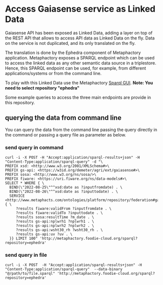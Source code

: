 # Access Gaiasense service as Linked Data

Gaiasense API has been exposed as Linked Data, adding a layer on top of the REST API that allows to access API data as Linked Data on the fly. Data on the service is not duplicated, and its only translated on the fly. 

The translation is done by the Ephedra component of Metaphactory application. Metaphactory exposes a SPARQL endpoint which can be used to access the linked data as any other semantic data source in a triplestore. Hence, this SPARQL endpoint can be used, for example, from different applications/systems or from the command line.

To play with this Linked Data use the Metaphactory [Sparql GUI](http://metaphactory.foodie-cloud.org/sparql). **Note: You need to select repository "ephedra"**

Some example queries to access the three main endpoints are provide in this repository.

## querying the data from command line

You can query the data from the command line passing the query directly in the command or passing a query file as parameter as below.

### send query in command

```
curl -i -X POST -H "Accept:application/sparql-results+json" -H "Content-Type:application/sparql-query" -d "\
PREFIX xsd: <http://www.w3.org/2001/XMLSchema#>\
PREFIX gs-api: <https://w3id.org/demeter/agri/ext/gaiasense#>\
PREFIX sosa: <http://www.w3.org/ns/sosa/>\
PREFIX fiware: <https://uri.fiware.org/ns/data-models#>\
SELECT * WHERE { \
  BIND(\"2022-08-25\"^^xsd:date as ?inputfromdate) . \
  BIND(\"2022-08-26\"^^xsd:date as ?inputtodate) . \
  SERVICE <http://www.metaphacts.com/ontologies/platform/repository/federation#gaiasenseMeasurements> { \
     ?results fiware:validFrom ?inputfromdate . \
     ?results fiware:validTo ?inputtodate . \
     ?results sosa:resultTime ?m_date . \
     ?results gs-api:nplwrh1 ?nplwrh1 . \
     ?results gs-api:nplwrh2 ?nplwrh2 . \
     ?results gs-api:wsht30_rh ?wsht30_rh . \
     ?results gs-api:uv ?uv . \
  }} LIMIT 100" 'http://metaphactory.foodie-cloud.org/sparql?repository=ephedra'
```

### send query in file

```
curl -i -X POST  -H "Accept:application/sparql-results+json" -H "Content-Type:application/sparql-query"  --data-binary "@/path/to/file.sparql" 'http://metaphactory.foodie-cloud.org/sparql?repository=ephedra'
```
